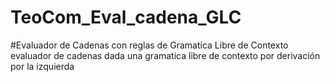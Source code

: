 # TeoCom_Eval_cadena_GLC
#Evaluador de Cadenas con reglas de Gramatica Libre de Contexto
evaluador de cadenas dada una gramatica libre de contexto por derivación por la izquierda
